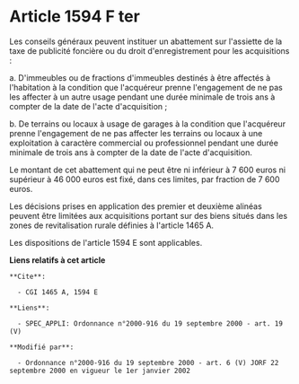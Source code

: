 # Article 1594 F ter

Les conseils généraux peuvent instituer un abattement sur l'assiette de la taxe de publicité foncière ou du droit
d'enregistrement pour les acquisitions :

a. D'immeubles ou de fractions d'immeubles destinés à être affectés à l'habitation à la condition que l'acquéreur prenne
l'engagement de ne pas les affecter à un autre usage pendant une durée minimale de trois ans à compter de la date de l'acte
d'acquisition ;

b. De terrains ou locaux à usage de garages à la condition que l'acquéreur prenne l'engagement de ne pas affecter les
terrains ou locaux à une exploitation à caractère commercial ou professionnel pendant une durée minimale de trois ans à
compter de la date de l'acte d'acquisition.

Le montant de cet abattement qui ne peut être ni inférieur à 7 600 euros ni supérieur à 46 000 euros est fixé, dans ces
limites, par fraction de 7 600 euros.

Les décisions prises en application des premier et deuxième alinéas peuvent être limitées aux acquisitions portant sur des
biens situés dans les zones de revitalisation rurale définies à l'article 1465 A.

Les dispositions de l'article 1594 E sont applicables.

**Liens relatifs à cet article**

	**Cite**:

	  - CGI 1465 A, 1594 E

	**Liens**:

	  - SPEC_APPLI: Ordonnance n°2000-916 du 19 septembre 2000 - art. 19 (V)

	**Modifié par**:

	  - Ordonnance n°2000-916 du 19 septembre 2000 - art. 6 (V) JORF 22 septembre 2000 en vigueur le 1er janvier 2002

